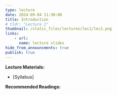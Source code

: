 ```yaml
---
type: lecture
date: 2024-09-04 11:30:00
title: Introduction 
# tldr: "Lecture 1"
thumbnail: /static_files/lectures/lec1/lec1.png
links: 
    - url: 
      name: lecture slides
hide_from_announcments: true
publish: true
---
```

**Lecture Materials:**
- [Syllabus]

**Recommended Readings:**

